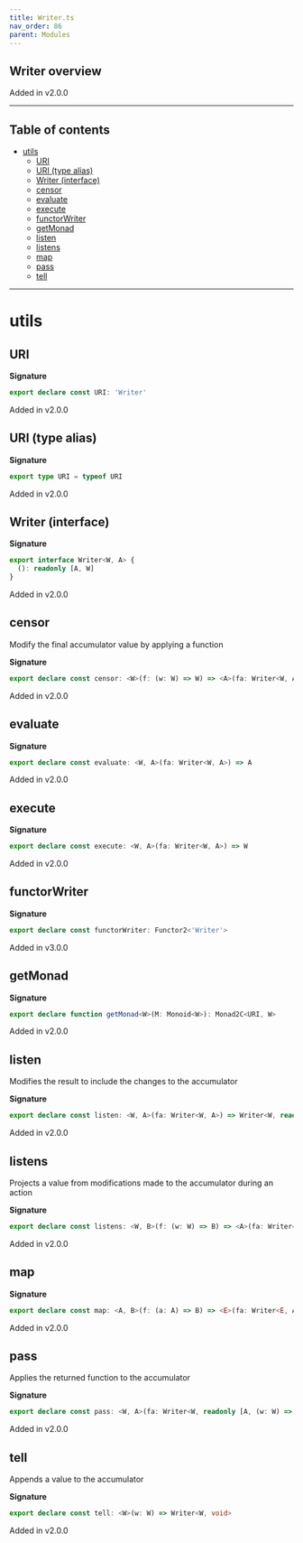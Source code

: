 ```yaml
---
title: Writer.ts
nav_order: 86
parent: Modules
---
```


## Writer overview

Added in v2.0.0

---

<h2 class="text-delta">Table of contents</h2>

- [utils](#utils)
  - [URI](#uri)
  - [URI (type alias)](#uri-type-alias)
  - [Writer (interface)](#writer-interface)
  - [censor](#censor)
  - [evaluate](#evaluate)
  - [execute](#execute)
  - [functorWriter](#functorwriter)
  - [getMonad](#getmonad)
  - [listen](#listen)
  - [listens](#listens)
  - [map](#map)
  - [pass](#pass)
  - [tell](#tell)

---

# utils

## URI

**Signature**

```ts
export declare const URI: 'Writer'
```

Added in v2.0.0

## URI (type alias)

**Signature**

```ts
export type URI = typeof URI
```

Added in v2.0.0

## Writer (interface)

**Signature**

```ts
export interface Writer<W, A> {
  (): readonly [A, W]
}
```

Added in v2.0.0

## censor

Modify the final accumulator value by applying a function

**Signature**

```ts
export declare const censor: <W>(f: (w: W) => W) => <A>(fa: Writer<W, A>) => Writer<W, A>
```

Added in v2.0.0

## evaluate

**Signature**

```ts
export declare const evaluate: <W, A>(fa: Writer<W, A>) => A
```

Added in v2.0.0

## execute

**Signature**

```ts
export declare const execute: <W, A>(fa: Writer<W, A>) => W
```

Added in v2.0.0

## functorWriter

**Signature**

```ts
export declare const functorWriter: Functor2<'Writer'>
```

Added in v3.0.0

## getMonad

**Signature**

```ts
export declare function getMonad<W>(M: Monoid<W>): Monad2C<URI, W>
```

Added in v2.0.0

## listen

Modifies the result to include the changes to the accumulator

**Signature**

```ts
export declare const listen: <W, A>(fa: Writer<W, A>) => Writer<W, readonly [A, W]>
```

Added in v2.0.0

## listens

Projects a value from modifications made to the accumulator during an action

**Signature**

```ts
export declare const listens: <W, B>(f: (w: W) => B) => <A>(fa: Writer<W, A>) => Writer<W, readonly [A, B]>
```

Added in v2.0.0

## map

**Signature**

```ts
export declare const map: <A, B>(f: (a: A) => B) => <E>(fa: Writer<E, A>) => Writer<E, B>
```

Added in v2.0.0

## pass

Applies the returned function to the accumulator

**Signature**

```ts
export declare const pass: <W, A>(fa: Writer<W, readonly [A, (w: W) => W]>) => Writer<W, A>
```

Added in v2.0.0

## tell

Appends a value to the accumulator

**Signature**

```ts
export declare const tell: <W>(w: W) => Writer<W, void>
```

Added in v2.0.0
